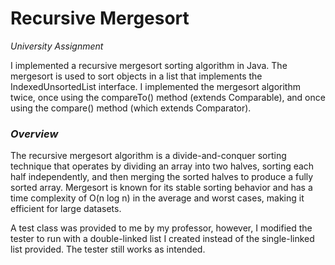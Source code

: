 # Recursive Mergesort
*University Assignment* 

I implemented a recursive mergesort sorting algorithm in Java. The mergesort is used to sort objects in a list that implements the IndexedUnsortedList interface. I implemented the mergesort algorithm twice, once using the compareTo() method (extends Comparable), and once using the compare() method (which extends Comparator).

### ***Overview***
The recursive mergesort algorithm is a divide-and-conquer sorting technique that operates by dividing an array into two halves, sorting each half independently, and then merging the sorted halves to produce a fully sorted array. Mergesort is known for its stable sorting behavior and has a time complexity of O(n log n) in the average and worst cases, making it efficient for large datasets.

A test class was provided to me by my professor, however, I modified the tester to run with a double-linked list I created instead of the single-linked list provided. The tester still works as intended.


